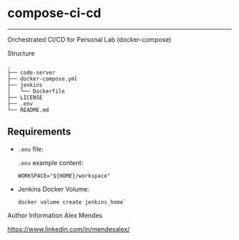 # compose-ci-cd

---------------

Orchestrated CI/CD for Personal Lab (docker-compose)

Structure

```shell
.
├── code-server
├── docker-compose.yml
├── jenkins
│   └── Dockerfile
├── LICENSE
├── .env
└── README.md
```

## Requirements

* `.env` file:
  
  `.env` example content:
  
  ```shell
  WORKSPACE="${HOME}/workspace"
  ```

* Jenkins Docker Volume:

  ```shell
  docker volume create jenkins_home`
  ```

Author Information
Alex Mendes

<https://www.linkedin.com/in/mendesalex/>
